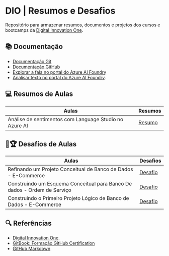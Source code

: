 # DIO | Resumos e Desafios

Repositório para armazenar resumos, documentos e projetos dos cursos e bootcamps da [Digital Innovation One](https://www.dio.me/).

## 📚 Documentação
- [Documentação Git](https://git-scm.com/doc)
- [Documentação GitHub](https://doc.github.com/)
- [Explorar a fala no portal do Azure AI Foundry](https://microsoftlearning.github.io/mslearn-ai-fundamentals/Instructions/Labs/09-speech.html)
- [Analisar texto no portal do Azure AI Foundry](https://microsoftlearning.github.io/mslearn-ai-fundamentals/Instructions/Labs/06-text-analysis.html).

## 💻 Resumos de Aulas

| Aulas | Resumos |
|-------|---------|
| Análise de sentimentos com Language Studio no Azure AI | [Resumo](https://github.com/nilatala/Resumos-e-Desafios-DIO/blob/main/Resumos/LanguageStudio.md) |

## 🧩🏆 Desafios de Aulas

| Aulas | Desafios |
|-------|---------|
| Refinando um Projeto Conceitual de Banco de Dados - E-Commerce | [Desafio](https://github.com/nilatala/Resumos-e-Desafios-DIO/tree/main/Desafios/Projeto_Conceitual_E-commerce) |
| Construindo um Esquema Conceitual para Banco De dados - Ordem de Serviço | [Desafio](https://github.com/nilatala/Resumos-e-Desafios-DIO/tree/main/Desafios/Projeto_Conceitual_OS) |
| Construindo o Primeiro Projeto Lógico de Banco de Dados - E-Commerce | [Desafio](https://github.com/nilatala/Resumos-e-Desafios-DIO/tree/main/Desafios/Projeto_Logico_E-commerce) |

## 🔍 Referências
- [Digital Innovation One]().
- [GitBook: Formação GitHub Certification](https://aline-antunes.gitbook.io/formacao-fundamentos-github)
- [GitHub Markdown](https://docs.github.com/pt/get-started/writing-on-github/getting-started-with-writing-and-formatting-on-github/basic-writing-and-formatting-syntax)
